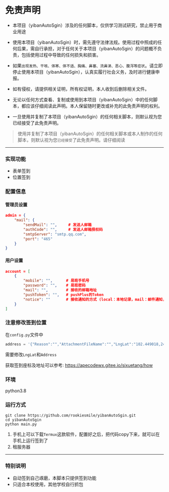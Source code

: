 # 免责声明
* 本项目（yibanAutoSgin）涉及的任何脚本，仅供学习测试研究，禁止用于商业用途


* 使用本项目（yibanAutoSgin）时，需先遵守法律法规。使用过程中照成的任何后果，需自行承担，对于任何关于本项目（yibanAutoSgin）的问题概不负责，包括使用过程中导致的任何损失和损害。


* 如果`出现发热、干咳、体寒、体不适、胸痛、鼻塞、流鼻涕、恶心、腹泻等症状`。请立即停止使用本项目（yibanAutoSgin），认真实履行社会义务，及时进行健康申报。


* 如有侵权，请提供相关证明，所有权证明，本人收到后删除相关文件。


* 无论以任何方式查看、复制或使用到本项目（yibanAutoSgin）中的任何脚本，都应该仔细阅读此声明。本人保留随时更改或补充的此免责声明的权利。


* 一旦使用并复制了本项目（yibanAutoSgin）的任何相关脚本，则默认视为您已经接受了此免责声明。


> 使用并复制了本项目（yibanAutoSgin）的任何相关脚本或本人制作的任何脚本，则默认视为您`已经接受`了此免责声明。请仔细阅读


- - - 

### 实现功能

* 表单签到
* 位置签到

### 配置信息
#### 管理员设置
```json
admin = {
    "mail": {
        "sendMail": "",     # 发送人邮箱
        "authCode": "",     # 发送人邮箱授权码
        "smtpServer": "smtp.qq.com",
        "port": "465"
    }
}
```
#### 用户设置
```json
account = [
    {
        "mobile": "",      # 易班手机号
        "password": "",    # 易班密码
        "mail": "",        # 接收的邮箱地址
        "pushToken": "",   # pushPlus的Token
        "notice": ""       # 接收通知的方式 (local：本地记录，mail：邮件通知，pp：Push Plus推送)，默认local
    }
]
```

### 注意修改签到位置

在`config.py`文件中

```python
address = '{"Reason":"","AttachmentFileName":"","LngLat":"102.449018,24.875743","Address":"云南省 昆明市 xxx学校xxx楼 "}'
```

需要修改`LngLat`和`Address`

获取签到座标及地址可以参考: 
https://apecodewx.gitee.io/sixuetang/how

### 环境
python3.8

### 运行方式

```shell
git clone https://github.com/rookiesmile/yibanAutoSgin.git
cd yibanAutoSgin
python main.py
```

1. 手机上可以下载`Termux`这款软件，配置好之后，把代码copy下来，就可以在手机上运行签到了
2. 租服务器
- - -

### 特别说明
* 自动签到自己琢磨，本脚本只提供签到功能
* 只适合本校使用，其他学校自行抓包
